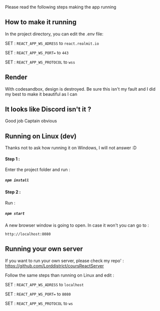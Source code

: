 Please read the following steps making the app running




## How to make it running

In the project directory, you can edit the .env file:

SET : `REACT_APP_WS_ADRESS` to `react.realmit.io`

SET : `REACT_APP_WS_PORT=` to `443`

SET : `REACT_APP_WS_PROTOCOL` to `wss`

## Render

With codesandbox, design is destroyed. Be sure this isn't my fault 
and I did my best to make it beautiful as I can

## It looks like Discord isn't it ?

Good job Captain obvious 

## Running on Linux (dev)

Thanks not to ask how running it on Windows, I will not answer :D

#### Step 1 :

Enter the project folder and run :

##### `npm install`

#### Step 2 :

Run :

##### `npm start`

A new browser window is going to open. In case it won't you can go to :

`http://localhost:8080`

## Running your own server

If you want to run your own server, please check my repo' :
https://github.com/Lorddistrict/coursReactServer

Follow the same steps than running on Linux and edit :

SET : `REACT_APP_WS_ADRESS` to `localhost`

SET : `REACT_APP_WS_PORT=` to `8080`

SET : `REACT_APP_WS_PROTOCOL` to `ws`
